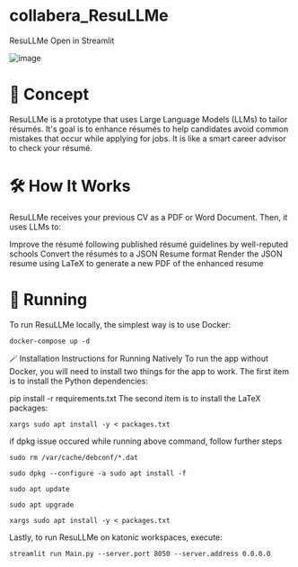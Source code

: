 # collabera_ResuLLMe

ResuLLMe Open in Streamlit  

![image](https://github.com/Katonic-ML-Marketplace/collabera_ResuLLMe/assets/124993015/eeae0104-b63d-4aef-bcce-05487ffddb0f)

# 🚀 Concept

ResuLLMe is a prototype that uses Large Language Models (LLMs) to tailor résumés. It's goal is to enhance résumés to help candidates avoid common mistakes that occur while applying for jobs. It is like a smart career advisor to check your résumé.

# 🛠 How It Works
ResuLLMe receives your previous CV as a PDF or Word Document. Then, it uses LLMs to:

Improve the résumé following published résumé guidelines by well-reputed schools
Convert the résumés to a JSON Resume format
Render the JSON resume using LaTeX to generate a new PDF of the enhanced resume
# 🏃 Running

To run ResuLLMe locally, the simplest way is to use Docker:

    docker-compose up -d

🪄 Installation Instructions for Running Natively
To run the app without Docker, you will need to install two things for the app to work. The first item is to install the Python dependencies:

pip install -r requirements.txt
The second item is to install the LaTeX packages:

    xargs sudo apt install -y < packages.txt

if dpkg issue occured while running above command, follow further steps

    sudo rm /var/cache/debconf/*.dat

    sudo dpkg --configure -a sudo apt install -f

    sudo apt update

    sudo apt upgrade

    xargs sudo apt install -y < packages.txt
Lastly, to run ResuLLMe on katonic workspaces, execute:

    streamlit run Main.py --server.port 8050 --server.address 0.0.0.0



